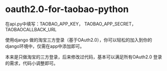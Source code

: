 # oauth2.0-for-taobao-python

在api.py中填写：TAOBAO_APP_KEY， TAOBAO_APP_SECRET，TAOBAOCALLBACK_URL 

使用django 做的淘宝三方登录（基于OAuth2.0），你可以轻松的加入到你的django环境中，仅需在app中添加即可。

本来是只做淘宝的三方登录，后来修改过代码，基本可以满足所有OAuth2.0 登录的需求，代码小调整即可。
